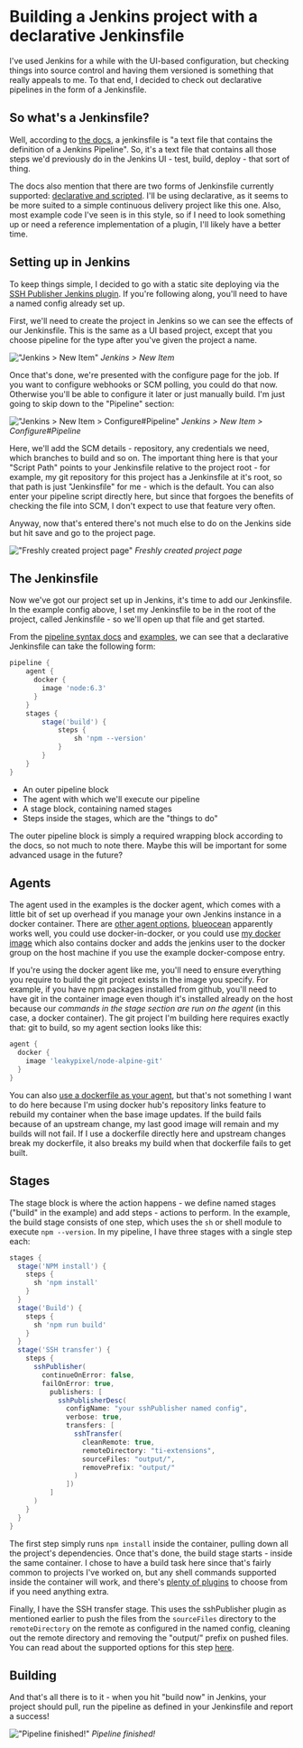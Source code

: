 # Building a Jenkins project with a declarative Jenkinsfile

I've used Jenkins for a while with the UI-based configuration, but checking
things into source control and having them versioned is something that really
appeals to me. To that end, I decided to check out declarative pipelines in the
form of a Jenkinsfile.


## So what's a Jenkinsfile?

Well, according to [the
docs](https://jenkins.io/doc/book/pipeline/jenkinsfile/), a jenkinsfile is "a
text file that contains the definition of a Jenkins Pipeline". So, it's a text
file that contains all those steps we'd previously do in the Jenkins UI - test,
build, deploy - that sort of thing.

The docs also mention that there are two forms of Jenkinsfile currently supported:
[declarative and scripted](https://jenkins.io/doc/book/pipeline/syntax/). I'll
be using declarative, as it seems to be more suited to a simple continuous
delivery project like this one. Also, most example code I've seen is in this
style, so if I need to look something up or need a reference implementation of
a plugin, I'll likely have a better time.


## Setting up in Jenkins

 To keep things simple, I decided to go with a static site
deploying via the [SSH Publisher Jenkins plugin](https://plugins.jenkins.io/publish-over-ssh). If you're following along, you'll need to have a named config already set up.

First, we'll need to create the project in Jenkins so we can see the effects of
our Jenkinsfile. This is the same as a UI based project, except that you
choose pipeline for the type after you've given the project a name.

!["Jenkins > New Item"](/images/blog-images/create-item.png)
*Jenkins > New Item*

Once that's done, we're presented with the configure page for the job. If you
want to configure webhooks or SCM polling, you could do that now. Otherwise
you'll be able to configure it later or just manually build. I'm just going to
skip down to the "Pipeline" section:

!["Jenkins > New Item > Configure#Pipeline"](/images/blog-images/pipeline-config.png)
*Jenkins > New Item > Configure#Pipeline*

Here, we'll add the SCM details - repository, any credentials we need, which
branches to build and so on. The important thing here is that your "Script Path"
points to your Jenkinsfile relative to the project root - for example, my git
repository for this project has a Jenkinsfile at it's root, so that path is just
"Jenkinsfile" for me - which is the default. You can also enter your pipeline
script directly here, but since that forgoes the benefits of checking the file
into SCM, I don't expect to use that feature very often.

Anyway, now that's entered there's not much else to do on the Jenkins side but
hit save and go to the project page.

!["Freshly created project page"](/images/blog-images/project-created.png)
*Freshly created project page*


## The Jenkinsfile

Now we've got our project set up in Jenkins, it's time to add our Jenkinsfile.
In the example config above, I set my Jenkinsfile to be in the root of the
project, called Jenkinsfile - so we'll open up that file and get started.

From the [pipeline syntax
docs](https://jenkins.io/doc/book/pipeline/syntax/#declarative-sections) and
[examples](https://jenkins.io/doc/pipeline/tour/hello-world/), we can see that
a declarative Jenkinsfile can take the following form:

```groovy
pipeline {
    agent { 
      docker { 
        image 'node:6.3' 
      } 
    }
    stages {
        stage('build') {
            steps {
                sh 'npm --version'
            }
        }
    }
}
```

* An outer pipeline block
* The agent with which we'll execute our pipeline
* A stage block, containing named stages 
* Steps inside the stages, which are the "things to do"

The outer pipeline block is simply a required wrapping block according to the
docs, so not much to note there. Maybe this will be important for some advanced
usage in the future?


## Agents

The agent used in the examples is the docker agent, which comes with a little
bit of set up overhead if you manage your own Jenkins instance in a docker
container. There are [other agent options](https://jenkins.io/doc/book/pipeline/syntax/#agent), 
[blueocean](https://hub.docker.com/r/jenkins/blueocean) apparently works well,
you could use docker-in-docker, or you could use [my
docker image](https://hub.docker.com/repository/docker/leakypixel/jenkins-docker) which also
contains docker and adds the jenkins user to the docker group on the host
machine if you use the example docker-compose entry.

If you're using the docker agent like me, you'll need to ensure everything you
require to build the git project exists in the image you specify. For example,
if you have npm packages installed from github, you'll need to have git in the
container image even though it's installed already on the host because our
_commands in the stage section are run on the agent_ (in this case, a docker
container). The git project I'm building here requires exactly that: git to
build, so my agent section looks like this: 

```groovy
agent {
  docker {
    image 'leakypixel/node-alpine-git'
  }
}
```

You can also [use a dockerfile as your
agent](https://jenkins.io/doc/book/pipeline/docker/#dockerfile), but that's not
something I want to do here because I'm using docker hub's repository links
feature to rebuild my container when the base image updates. If the
build fails because of an upstream change, my last good image will remain and my
builds will not fail. If I use a dockerfile directly here and upstream changes
break my dockerfile, it also breaks my build when that dockerfile fails to get
built.


## Stages

The stage block is where the action happens - we define named stages ("build"
in the example) and add steps - actions to perform. In the example, the build
stage consists of one step, which uses the `sh` or shell module to execute `npm
--version`. In my pipeline, I have three stages with a single step each:

```groovy
stages {
  stage('NPM install') {
    steps {
      sh 'npm install'
    }
  }
  stage('Build') {
    steps {
      sh 'npm run build'
    }
  }
  stage('SSH transfer') {
    steps {
      sshPublisher(
        continueOnError: false, 
        failOnError: true,
          publishers: [
            sshPublisherDesc(
              configName: "your sshPublisher named config",
              verbose: true,
              transfers: [
                sshTransfer(
                  cleanRemote: true,
                  remoteDirectory: "ti-extensions",
                  sourceFiles: "output/",
                  removePrefix: "output/"
                )
              ])
          ]
      )
    }
  }
}
```

The first step simply runs `npm install` inside the container, pulling down all
the project's dependencies. Once that's done, the build stage starts - inside
the same container. I chose to have a build task here since that's fairly common
to projects I've worked on, but any shell commands supported inside the
container will work, and there's [plenty of plugins](https://plugins.jenkins.io/)
to choose from if you need anything extra.

Finally, I have the SSH transfer stage. This uses the sshPublisher plugin as
mentioned earlier to push the files from the `sourceFiles` directory to the
`remoteDirectory` on the remote as configured in the named config, cleaning out
the remote directory and removing the "output/" prefix on pushed files. You can read
about the supported options for this step [here](https://jenkins.io/doc/pipeline/steps/publish-over-ssh/).


## Building

And that's all there is to it - when you hit "build now" in Jenkins, your
project should pull, run the pipeline as defined in your Jenkinsfile and report
a success!

!["Pipeline finished!"](/images/blog-images/pipeline-finished.png)
*Pipeline finished!*

